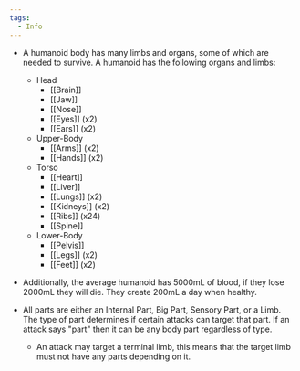 ```yaml
---
tags:
  - Info
---
```

- A humanoid body has many limbs and organs, some of which are needed to survive. A humanoid has the following organs and limbs:
	- Head 
		- [[Brain]]
		- [[Jaw]]
		- [[Nose]]
		- [[Eyes]] (x2)
		- [[Ears]] (x2)
	- Upper-Body
		- [[Arms]] (x2)
		- [[Hands]] (x2)
	- Torso
		- [[Heart]]
		- [[Liver]]
		- [[Lungs]] (x2)
		- [[Kidneys]] (x2)
		- [[Ribs]] (x24)
		- [[Spine]]
	- Lower-Body
		- [[Pelvis]]
		- [[Legs]] (x2)
		- [[Feet]] (x2)

- Additionally, the average humanoid has 5000mL of blood, if they lose 2000mL they will die. They create 200mL a day when healthy.

- All parts are either an Internal Part, Big Part, Sensory Part, or a Limb. The type of part determines if certain attacks can target that part. If an attack says "part" then it can be any body part regardless of type.
	- An attack may target a terminal limb, this means that the target limb must not have any parts depending on it.

